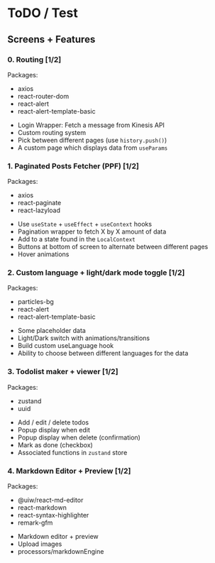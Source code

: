 # ToDO / Test

## Screens + Features

### 0. Routing [1/2]

Packages:

- axios
- react-router-dom
- react-alert
- react-alert-template-basic

* Login Wrapper: Fetch a message from Kinesis API
* Custom routing system
* Pick between different pages (use `history.push()`)
* A custom page which displays data from `useParams`

### 1. Paginated Posts Fetcher (PPF) [1/2]

Packages:

- axios
- react-paginate
- react-lazyload

* Use `useState` + `useEffect` + `useContext` hooks
* Pagination wrapper to fetch X by X amount of data
* Add to a state found in the `LocalContext`
* Buttons at bottom of screen to alternate between different pages
* Hover animations

### 2. Custom language + light/dark mode toggle [1/2]

Packages:

- particles-bg
- react-alert
- react-alert-template-basic

* Some placeholder data
* Light/Dark switch with animations/transitions
* Build custom useLanguage hook
* Ability to choose between different languages for the data

### 3. Todolist maker + viewer [1/2]

Packages:

- zustand
- uuid

* Add / edit / delete todos
* Popup display when edit
* Popup display when delete (confirmation)
* Mark as done (checkbox)
* Associated functions in `zustand` store

### 4. Markdown Editor + Preview [1/2]

Packages:

- @uiw/react-md-editor
- react-markdown
- react-syntax-highlighter
- remark-gfm

* Markdown editor + preview
* Upload images
* processors/markdownEngine
